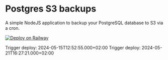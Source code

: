 # Postgres S3 backups

A simple NodeJS application to backup your PostgreSQL database to S3 via a cron.


[![Deploy on Railway](https://railway.app/button.svg)](https://railway.app/new/template/I4zGrH)

Trigger deploy: 2024-05-15T12:52:55.000+02:00
Trigger deploy: 2024-05-21T16:27:21.000+02:00
